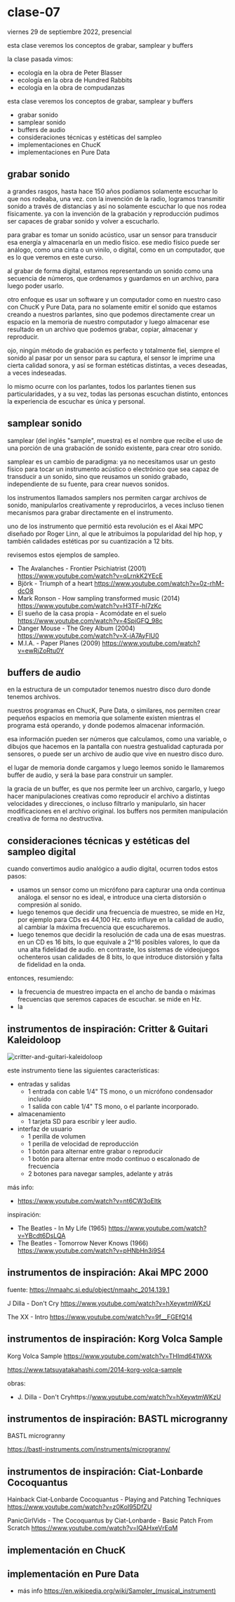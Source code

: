 # clase-07

viernes 29 de septiembre 2022, presencial

esta clase veremos los conceptos de grabar, samplear y buffers

la clase pasada vimos:

- ecología en la obra de Peter Blasser
- ecología en la obra de Hundred Rabbits
- ecología en la obra de compudanzas

esta clase veremos los conceptos de grabar, samplear y buffers

- grabar sonido
- samplear sonido
- buffers de audio
- consideraciones técnicas y estéticas del sampleo
- implementaciones en ChucK
- implementaciones en Pure Data

## grabar sonido

a grandes rasgos, hasta hace 150 años podíamos solamente escuchar lo que nos rodeaba, una vez. con la invención de la radio, logramos transmitir sonido a través de distancias y así no solamente escuchar lo que nos rodea físicamente. ya con la invención de la grabación y reproducción pudimos ser capaces de grabar sonido y volver a escucharlo.

para grabar es tomar un sonido acústico, usar un sensor para transducir esa energía y almacenarla en un medio físico. ese medio físico puede ser análogo, como una cinta o un vinilo, o digital, como en un computador, que es lo que veremos en este curso.

al grabar de forma digital, estamos representando un sonido como una secuencia de números, que ordenamos y guardamos en un archivo, para luego poder usarlo.

otro enfoque es usar un software y un computador como en nuestro caso con ChucK y Pure Data, para no solamente emitir el sonido que estamos creando a nuestros parlantes, sino que podemos directamente crear un espacio en la memoria de nuestro computador y luego almacenar ese resultado en un archivo que podemos grabar, copiar, almacenar y reproducir.

ojo, ningún método de grabación es perfecto y totalmente fiel, siempre el sonido al pasar por un sensor para su captura, el sensor le imprime una cierta calidad sonora, y así se forman estéticas distintas, a veces deseadas, a veces indeseadas.

lo mismo ocurre con los parlantes, todos los parlantes tienen sus particularidades, y a su vez, todas las personas escuchan distinto, entonces la experiencia de escuchar es única y personal.

## samplear sonido

samplear (del inglés "sample", muestra) es el nombre que recibe el uso de una porción de una grabación de sonido existente, para crear otro sonido.

samplear es un cambio de paradigma: ya no necesitamos usar un gesto físico para tocar un instrumento acústico o electrónico que sea capaz de transducir a un sonido, sino que reusamos un sonido grabado, independiente de su fuente, para crear nuevos sonidos.

los instrumentos llamados samplers nos permiten cargar archivos de sonido, manipularlos creativamente y reproducirlos, a veces incluso tienen mecanismos para grabar directamente en el instrumento.

uno de los instrumento que permitió esta revolución es el Akai MPC diseñado por Roger Linn, al que le atribuimos la popularidad del hip hop, y también calidades estéticas por su cuantización a 12 bits.

revisemos estos ejemplos de sampleo.

- The Avalanches - Frontier Psichiatrist (2001) https://www.youtube.com/watch?v=qLrnkK2YEcE
- Björk - Triumph of a heart https://www.youtube.com/watch?v=0z-rhM-dcO8
- Mark Ronson - How sampling transformed music (2014) https://www.youtube.com/watch?v=H3TF-hI7zKc
- El sueño de la casa propia - Acomódate en el suelo https://www.youtube.com/watch?v=4SpiGFQ_98c
- Danger Mouse - The Grey Album (2004) https://www.youtube.com/watch?v=X-iA7AyFlU0
- M.I.A. - Paper Planes (2009) https://www.youtube.com/watch?v=ewRjZoRtu0Y

## buffers de audio

en la estructura de un computador tenemos nuestro disco duro donde tenemos archivos.

nuestros programas en ChucK, Pure Data, o similares, nos permiten crear pequeños espacios en memoria que solamente existen mientras el programa está operando, y donde podemos almacenar información.

esa información pueden ser números que calculamos, como una variable, o dibujos que hacemos en la pantalla con nuestra gestualidad capturada por sensores, o puede ser un archivo de audio que vive en nuestro disco duro.

el lugar de memoria donde cargamos y luego leemos sonido le llamaremos buffer de audio, y será la base para construir un sampler.

la gracia de un buffer, es que nos permite leer un archivo, cargarlo, y luego hacer manipulaciones creativas como reproducir el archivo a distintas velocidades y direcciones, o incluso filtrarlo y manipularlo, sin hacer modificaciones en el archivo original. los buffers nos permiten manipulación creativa de forma no destructiva.

## consideraciones técnicas y estéticas del sampleo digital

cuando convertimos audio analógico a audio digital, ocurren todos estos pasos:

- usamos un sensor como un micrófono para capturar una onda continua análoga. el sensor no es ideal, e introduce una cierta distorsión o compresión al sonido.
- luego tenemos que decidir una frecuencia de muestreo, se mide en Hz, por ejemplo para CDs es 44,100 Hz. esto influye en la calidad de audio, al cambiar la máxima frecuencia que escucharemos.
- luego tenemos que decidir la resolución de cada una de esas muestras. en un CD es 16 bits, lo que equivale a 2^16 posibles valores, lo que da una alta fidelidad de audio. en contraste, los sistemas de videojuegos ochenteros usan calidades de 8 bits, lo que introduce distorsión y falta de fidelidad en la onda.

entonces, resumiendo:

- la frecuencia de muestreo impacta en el ancho de banda o máximas frecuencias que seremos capaces de escuchar. se mide en Hz.
- la

## instrumentos de inspiración: Critter & Guitari Kaleidoloop

![critter-and-guitari-kaleidoloop](./imagenes/critter-and-guitari-kaleidoloop.jpg 'critter-and-guitari-kaleidoloop')

este instrumento tiene las siguientes características:

- entradas y salidas
  - 1 entrada con cable 1/4" TS mono, o un micrófono condensador incluido
  - 1 salida con cable 1/4" TS mono, o el parlante incorporado.
- almacenamiento
  - 1 tarjeta SD para escribir y leer audio.
- interfaz de usuario
  - 1 perilla de volumen
  - 1 perilla de velocidad de reproducción
  - 1 botón para alternar entre grabar o reproducir
  - 1 botón para alternar entre modo continuo o escalonado de frecuencia
  - 2 botones para navegar samples, adelante y atrás

más info:

- https://www.youtube.com/watch?v=nt6CW3oEItk

inspiración:

- The Beatles - In My Life (1965) https://www.youtube.com/watch?v=YBcdt6DsLQA
- The Beatles - Tomorrow Never Knows (1966) https://www.youtube.com/watch?v=pHNbHn3i9S4

## instrumentos de inspiración: Akai MPC 2000

fuente: https://nmaahc.si.edu/object/nmaahc_2014.139.1

J Dilla - Don't Cry https://www.youtube.com/watch?v=hXeywtmWKzU

The XX - Intro https://www.youtube.com/watch?v=9f__FGEfQ14

## instrumentos de inspiración: Korg Volca Sample

Korg Volca Sample https://www.youtube.com/watch?v=THImd641WXk

https://www.tatsuyatakahashi.com/2014-korg-volca-sample

obras:

- J. Dilla - Don't Cryhttps://www.youtube.com/watch?v=hXeywtmWKzU

## instrumentos de inspiración: BASTL microgranny

BASTL microgranny

https://bastl-instruments.com/instruments/microgranny/

## instrumentos de inspiración: Ciat-Lonbarde Cocoquantus

Hainback Ciat-Lonbarde Cocoquantus - Playing and Patching Techniques
https://www.youtube.com/watch?v=z0KoI95DfZU

PanicGirlVids - The Cocoquantus by Ciat-Lonbarde - Basic Patch From Scratch
https://www.youtube.com/watch?v=lQAHxeVrEqM

## implementación en ChucK

## implementación en Pure Data

- más info
  https://en.wikipedia.org/wiki/Sampler_(musical_instrument)
